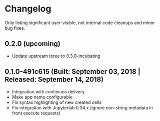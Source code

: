 # Changelog

Only listing significant user-visible, not internal code cleanups and minor bug fixes.

## 0.2.0 (upcoming)

* Update upstream toree to 0.3.0-incubating

## 0.1.0-491c615 (Built: September 03, 2018 | Released: September 14, 2018)

* Integration with continiuos delivery
* Make app name configurable
* Fix syntax highlighting of new created cells
* Fix integration with Jupyterlab 0.34.x (ignore non-string metadata in front execute requests)
